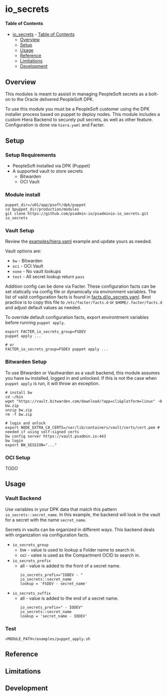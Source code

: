 # io_secrets

#### Table of Contents

- [io\_secrets](#io_secrets)
      - [Table of Contents](#table-of-contents)
  - [Overview](#overview)
  - [Setup](#setup)
  - [Usage](#usage)
  - [Reference](#reference)
  - [Limitations](#limitations)
  - [Development](#development)

## Overview

This modules is meant to assisit in managing PeopleSoft secrets as a bolt-on to the Oracle delivered PeopleSoft
DPK.

To use this module you must be a PeopleSoft customer using the DPK installer
process based on puppet to deploy nodes. This module includes a custom Hiera Backend to securely pull secrets, 
as well as other feature. Configuration is done via `hiera.yaml` and Facter.

## Setup

### Setup Requirements

* PeopleSoft installed via DPK (Puppet)
* A supported vault to store secrets
    * Bitwarden
    * OCI Vault

### Module install
```
puppet_dir=/u01/app/psoft/dpk/puppet
cd $puppet_dir/production/modules
git clone https://github.com/psadmin-io/psadminio-io_secrets.git io_secrets
```

### Vault Setup
Review the [examples/hiera.yaml](examples/hiera.yaml) example and update yours as needed. 

Vault options are:

* `bw`   - Bitwarden
* `oci`  - OCI Vault
* `none` - No vault lookups
* `test` - All secret lookup return `pass`

Addition config can be done via Facter. These configuration facts can be set statically via config file or dynamically via environment variables.
The list of vaild configuration facts is found in [facts.d/io_secrets.yaml](facts.d/io_secrets.yaml). Best practice is to copy this file to `/etc/facter/facts.d` or `$HOME/.facter/facts.d` and adjust default values as needed.

To override default configuration facts, export environtment variables before running `puppet apply`.
```
export FACTER_io_secrets_group=FSDEV
puppet apply ...

# or
FACTER_io_secrets_group=FSDEV puppet apply ...
```

### Bitwarden Setup
To use Bitwarden or Vaultwarden as a vault backend, this module assumes you have `bw` installed, logged in and unlocked.
If this is not the case when `puppet apply` is run, it will throw an exception.

```
# install bw
cd ~/bin
wget "https://vault.bitwarden.com/download/?app=cli&platform=linux" -O bw.zip
unzip bw.zip
rm -f bw.zip

# login and unlock
export NODE_EXTRA_CA_CERTS=/var/lib/containers/vault/certs/cert.pem # needed if using self-signed certs
bw config server https://vault.psadmin.io:443
bw login
export BW_SESSION="..."
```

### OCI Setup
TODO

## Usage

### Vault Backend
Use variables in your DPK data that match this pattern `io_secrets::secret_name`. 
In this example, the backend will look in the vault for a secret with the name `secret_name`.

Secrets in vaults can be organized in different ways. This backend deals with organization via configuration facts.

* `io_secrets_group`
    * bw  - value is used to lookup a Folder name to search in.
    * oci - valee is used as the Compartment OCID to search in.
* `io_secrets_prefix`
    * all - value is added to the front of a secret name. 
        ```
        io_secrets_prefix="IODEV - "
        io_secrets::secret_name
        lookup = 'FSDEV - secret_name'
        ```
* `io_secrets_suffix`
    * all - value is added to the end of a secret name. 
        ```
        io_secrets_prefix=" - IODEV"
        io_secrets::secret_name
        lookup = 'secret_name - IODEV'
        ```

### Test
```
<MODULE_PATH>/examples/puppet_apply.sh
```

## Reference

## Limitations

## Development
